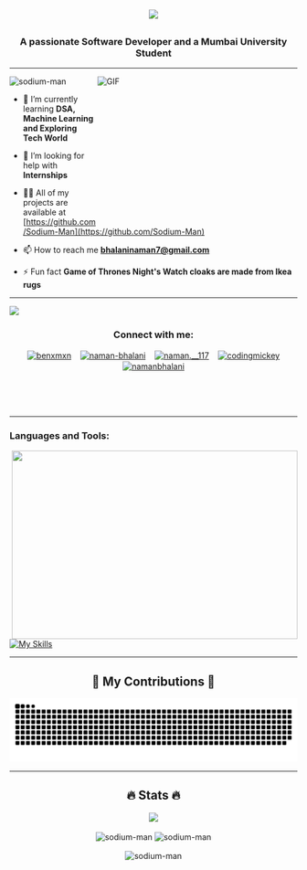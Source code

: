<h1 align="center">
  <img src="https://readme-typing-svg.herokuapp.com/?font=Righteous&size=35&center=true&vCenter=true&width=500&height=70&duration=4000&lines=Hi+There!+👋;+I'm+NamaN+Bhalani!;" />
</h1>
<h3 align="center">A passionate Software Developer and a Mumbai University Student</h3>

<hr />

<img alt="GIF" align="right" height="250" width="350" src="https://media1.tenor.com/m/pRn6wYY6tgEAAAAd/zoro.gif">

<p align="left">
  <img src="https://komarev.com/ghpvc/?username=sodium-man&label=Visitors&color=0e75b6&style=flat" alt="sodium-man" />
</p>

- 🌱 I’m currently learning **DSA, Machine Learning and Exploring Tech World**

- 🤝 I’m looking for help with **Internships**

- 👨‍💻 All of my projects are available at [https://github.com/Sodium-Man](https://github.com/Sodium-Man)

- 📫 How to reach me **bhalaninaman7@gmail.com**

- ⚡ Fun fact **Game of Thrones Night's Watch cloaks are made from Ikea rugs**

<hr />

<img src="https://github.com/Anmol-Baranwal/Cool-GIFs-For-GitHub/assets/74038190/4aba8602-6a81-4772-af1f-f593ee6c389f" width="300" align="left">

<div align="center">
  <br />

  <h3>Connect with me:</h3>
  <p>
    <a href="https://twitter.com/benxmxn" target="blank"><img align="center" src="https://raw.githubusercontent.com/rahuldkjain/github-profile-readme-generator/master/src/images/icons/Social/twitter.svg" alt="benxmxn" height="30" width="40" /></a>&nbsp;&nbsp;&nbsp;
    <a href="https://linkedin.com/in/naman-bhalani" target="blank"><img align="center" src="https://raw.githubusercontent.com/rahuldkjain/github-profile-readme-generator/master/src/images/icons/Social/linked-in-alt.svg" alt="naman-bhalani" height="30" width="40" /></a>&nbsp;&nbsp;&nbsp;
    <a href="https://instagram.com/naman.__117" target="blank"><img align="center" src="https://raw.githubusercontent.com/rahuldkjain/github-profile-readme-generator/master/src/images/icons/Social/instagram.svg" alt="naman.__117" height="30" width="40" /></a>&nbsp;&nbsp;&nbsp;
    <a href="https://leetcode.com/u/namann_bhalani" target="blank"><img align="center" src="https://upload.wikimedia.org/wikipedia/commons/thumb/a/ab/LeetCode_logo_white_no_text.svg/867px-LeetCode_logo_white_no_text.svg.png" alt="codingmickey" height="30" width="25" /></a>
    <a href="https://public.tableau.com/app/profile/naman.bhalani/vizzes" target="blank"><img align="center" src="https://i.pinimg.com/originals/86/35/88/863588a71e465cc3aa5d822c0feafea9.png" alt="namanbhalani" height="55" width="75"/></a>
  </p>
</div>

<br /><br /><br />
<hr />

<h3 align="left">Languages and Tools:</h3>

<img src="https://user-images.githubusercontent.com/74038190/225813708-98b745f2-7d22-48cf-9150-083f1b00d6c9.gif" height="330" width="500" align="right" >

[![My Skills](https://skillicons.dev/icons?i=html,css,js,threejs,react,redux,bootstrap,tailwind,c,cpp,ts,git,github,java,dart,flutter,firebase,androidstudio,mongodb,postgres,mysql,py,anaconda,vercel,aws,blender,discord,discordjs,postman&perline=5)](https://skillicons.dev)

<hr />

<div align="center">
  <h2>🐍 My Contributions 🐍</h2>
  <img alt="snake eating my contributions" src="https://raw.githubusercontent.com/salesp07/salesp07/output/github-contribution-grid-snake.svg" />
</div>

<hr />

<h2 align="center"> 🔥 Stats 🔥 </h2>

<div align="center">
  <img src="https://github-profile-trophy.vercel.app/?username=sodium-man&theme=algolia" />
</div>

<p align="center">
  <img align="center" src="https://github-readme-stats.vercel.app/api/top-langs?username=sodium-man&theme=algolia&show_icons=true&locale=en&layout=compact" alt="sodium-man" height="175"/>
  <img align="center" src="https://github-readme-stats.vercel.app/api?username=sodium-man&theme=algolia&show_icons=true&locale=en&rank_icon=github" alt="sodium-man" height="175"/>
</p>

<p align="center">
  <img align="center" src="https://github-readme-streak-stats.herokuapp.com/?user=sodium-man&theme=algolia" alt="sodium-man" />
</p>
